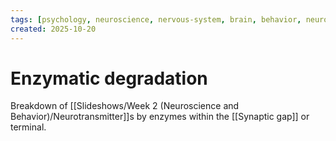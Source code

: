 ```yaml
---
tags: [psychology, neuroscience, nervous-system, brain, behavior, neurotransmitters]
created: 2025-10-20
---
```

# Enzymatic degradation

Breakdown of [[Slideshows/Week 2 (Neuroscience and Behavior)/Neurotransmitter]]s by enzymes within the [[Synaptic gap]] or terminal.

